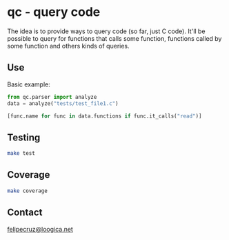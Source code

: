 # qc - query code

The idea is to provide ways to query code (so far, just C code). It'll be possible
to query for functions that calls some function, functions called by some function
and others kinds of queries.

## Use

Basic example:

```python
from qc.parser import analyze
data = analyze("tests/test_file1.c")

[func.name for func in data.functions if func.it_calls("read")]
```

## Testing

```sh
make test
```

## Coverage

```sh
make coverage
```

## Contact

felipecruz@loogica.net
